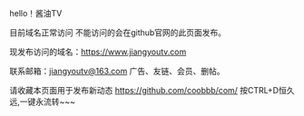 hello！酱油TV

目前域名正常访问  不能访问的会在github官网的此页面发布。

现发布访问的域名：https://www.jiangyoutv.com

联系邮箱：jiangyoutv@163.com 广告、友链、会员、删帖。

请收藏本页面用于发布新动态 https://github.com/coobbb/com/ 按CTRL+D恒久远,一键永流转~~~ 
                                                                                     
